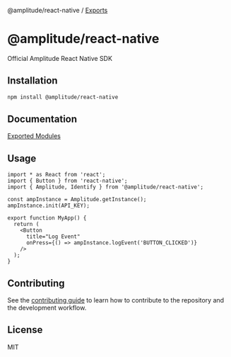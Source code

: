 @amplitude/react-native / [Exports](modules.md)

# @amplitude/react-native

Official Amplitude React Native SDK

## Installation

```sh
npm install @amplitude/react-native
```

## Documentation

[Exported Modules](docs/modules.md)

## Usage

```tsx
import * as React from 'react';
import { Button } from 'react-native';
import { Amplitude, Identify } from '@amplitude/react-native';

const ampInstance = Amplitude.getInstance();
ampInstance.init(API_KEY);

export function MyApp() {
  return (
    <Button
      title="Log Event"
      onPress={() => ampInstance.logEvent('BUTTON_CLICKED')}
    />
  );
}
```

## Contributing

See the [contributing guide](CONTRIBUTING.md) to learn how to contribute to the
repository and the development workflow.

## License

MIT
